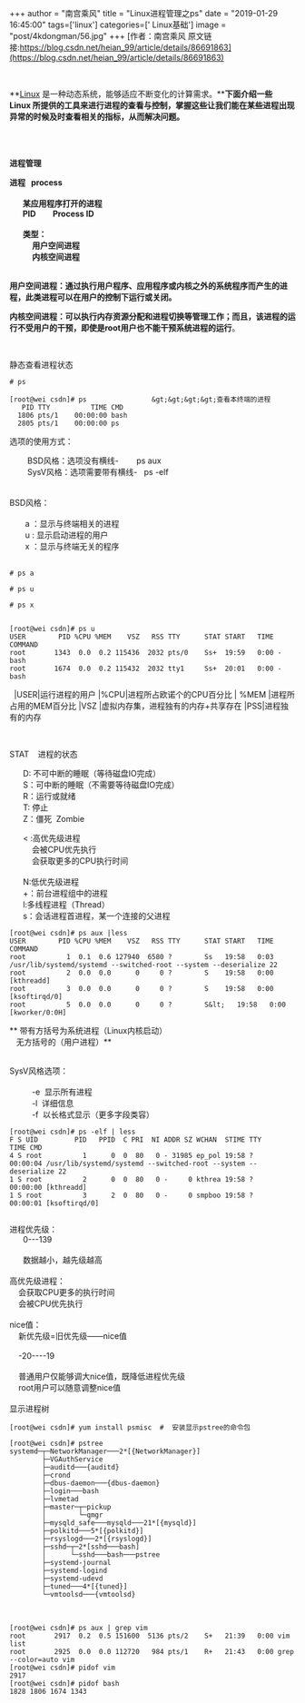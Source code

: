 +++
author = "南宫乘风"
title = "Linux进程管理之ps"
date = "2019-01-29 16:45:00"
tags=['linux']
categories=[' Linux基础']
image = "post/4kdongman/56.jpg"
+++
[作者：南宫乘风   原文链接:https://blog.csdn.net/heian_99/article/details/86691863](https://blog.csdn.net/heian_99/article/details/86691863)

 

**[Linux](http://lib.csdn.net/base/linux) 是一种动态系统，能够适应不断变化的计算需求。****下面介绍一些 Linux 所提供的工具来进行进程的查看与控制，掌握这些让我们能在某些进程出现异常的时候及时查看相关的指标，从而解决问题。**

 

<br>**进程管理**

**进程   process<br>        <br>        某应用程序打开的进程<br>        PID         Process ID<br>        <br>        类型：<br>             用户空间进程<br>             内核空间进程**

<br>**用户空间进程：通过执行用户程序、应用程序或内核之外的系统程序而产生的进程，此类进程可以在用户的控制下运行或关闭。**

**内核空间进程：可以执行内存资源分配和进程切换等管理工作；而且，该进程的运行不受用户的干预，即使是root用户也不能干预系统进程的运行**。

 

静态查看进程状态

```
# ps
 
[root@wei csdn]# ps                &gt;&gt;&gt;&gt;查看本终端的进程
   PID TTY          TIME CMD
  1806 pts/1    00:00:00 bash
  2805 pts/1    00:00:00 ps

```

选项的使用方式：

        BSD风格：选项没有横线-        ps aux<br>         SysV风格：选项需要带有横线-   ps -elf<br>         <br>         <br> BSD风格：<br>        <br>        a ：显示与终端相关的进程<br>        u : 显示启动进程的用户<br>        x ：显示与终端无关的程序<br>        

```
# ps a

# ps u

# ps x
```

```

[root@wei csdn]# ps u
USER        PID %CPU %MEM    VSZ   RSS TTY      STAT START   TIME COMMAND
root       1343  0.0  0.2 115436  2032 pts/0    Ss+  19:59   0:00 -bash
root       1674  0.0  0.2 115432  2032 tty1     Ss+  20:01   0:00 -bash
```

 
|USER|运行进程的用户
|%CPU|进程所占欧诺个的CPU百分比
| %MEM |进程所占用的MEM百分比
|VSZ |虚拟内存集，进程独有的内存+共享存在
|PSS|进程独有的内存

 

STAT    进程的状态

      D: 不可中断的睡眠（等待磁盘IO完成）<br>       S：可中断的睡眠（不需要等待磁盘IO完成）<br>       R：运行或就绪<br>       T: 停止<br>       Z：僵死  Zombie

      &lt; :高优先级进程<br>           会被CPU优先执行<br>           会获取更多的CPU执行时间          <br>     <br>       N:低优先级进程<br>       +：前台进程组中的进程<br>       l:多线程进程（Thread）<br>       s：会话进程首进程，某一个连接的父进程

```
[root@wei csdn]# ps aux |less
USER        PID %CPU %MEM    VSZ   RSS TTY      STAT START   TIME COMMAND
root          1  0.1  0.6 127940  6580 ?        Ss   19:58   0:03 /usr/lib/systemd/systemd --switched-root --system --deserialize 22
root          2  0.0  0.0      0     0 ?        S    19:58   0:00 [kthreadd]
root          3  0.0  0.0      0     0 ?        S    19:58   0:00 [ksoftirqd/0]
root          5  0.0  0.0      0     0 ?        S&lt;   19:58   0:00 [kworker/0:0H]
```

** 带有方括号为系统进程（Linux内核启动）<br>    无方括号的（用户进程）**

<br> SysV风格选项：<br>          <br>           -e  显示所有进程<br>           -l  详细信息<br>           -f  以长格式显示（更多字段类容）

```
[root@wei csdn]# ps -elf | less
F S UID         PID   PPID  C PRI  NI ADDR SZ WCHAN  STIME TTY          TIME CMD
4 S root          1      0  0  80   0 - 31985 ep_pol 19:58 ?        00:00:04 /usr/lib/systemd/systemd --switched-root --system --deserialize 22
1 S root          2      0  0  80   0 -     0 kthrea 19:58 ?        00:00:00 [kthreadd]
1 S root          3      2  0  80   0 -     0 smpboo 19:58 ?        00:00:01 [ksoftirqd/0]
	
```

进程优先级：<br>       0---139<br>       <br>       数据越小，越先级越高<br>       <br> 高优先级进程：<br>     会获取CPU更多的执行时间<br>     会被CPU优先执行<br>     <br> nice值：<br>     新优先级=旧优先级——nice值<br>     <br>     -20----19<br>     <br>     普通用户仅能够调大nice值，既降低进程优先级<br>     root用户可以随意调整nice值<br>     <br> 显示进程树

```
[root@wei csdn]# yum install psmisc  #  安装显示pstree的命令包

[root@wei csdn]# pstree
systemd─┬─NetworkManager───2*[{NetworkManager}]
        ├─VGAuthService
        ├─auditd───{auditd}
        ├─crond
        ├─dbus-daemon───{dbus-daemon}
        ├─login───bash
        ├─lvmetad
        ├─master─┬─pickup
        │        └─qmgr
        ├─mysqld_safe───mysqld───21*[{mysqld}]
        ├─polkitd───5*[{polkitd}]
        ├─rsyslogd───2*[{rsyslogd}]
        ├─sshd─┬─2*[sshd───bash]
        │      └─sshd───bash───pstree
        ├─systemd-journal
        ├─systemd-logind
        ├─systemd-udevd
        ├─tuned───4*[{tuned}]
        └─vmtoolsd───{vmtoolsd}

```

 

```
[root@wei csdn]# ps aux | grep vim
root       2917  0.2  0.5 151600  5136 pts/2    S+   21:39   0:00 vim list
root       2925  0.0  0.0 112720   984 pts/1    R+   21:43   0:00 grep --color=auto vim
[root@wei csdn]# pidof vim
2917
[root@wei csdn]# pidof bash
1828 1806 1674 1343
```

 

 

 

 

 

 

 

 

